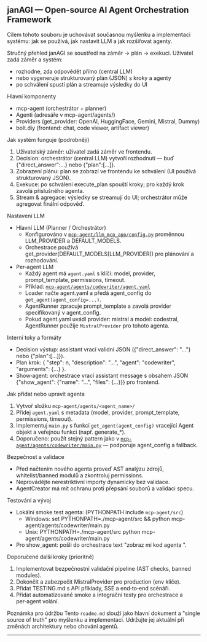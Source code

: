 ## janAGI — Open-source AI Agent Orchestration Framework

Cílem tohoto souboru je uchovávat současnou myšlenku a implementaci systému: jak se používá, jak nastavit LLM a jak rozšiřovat agenty.

Stručný přehled
janAGI se soustředí na záměr → plán → exekuci. Uživatel zadá záměr a systém:
- rozhodne, zda odpovědět přímo (central LLM)
- nebo vygeneruje strukturovaný plán (JSON) s kroky a agenty
- po schválení spustí plán a streamuje výsledky do UI

Hlavní komponenty
- mcp-agent (orchestrátor + planner)
- Agenti (adresáře v mcp-agent/agents/)
- Providers (get_provider: OpenAI, HuggingFace, Gemini, Mistral, Dummy)
- bolt.diy (frontend: chat, code viewer, artifact viewer)

Jak systém funguje (podrobněji)
1) Uživatelský záměr: uživatel zadá záměr ve frontendu.
2) Decision: orchestrátor (central LLM) vytvoří rozhodnutí — buď {"direct_answer":...} nebo {"plan":[...]}.
3) Zobrazení plánu: plan se zobrazí ve frontendu ke schválení (UI používá strukturovaný JSON).
4) Exekuce: po schválení execute_plan spouští kroky; pro každý krok zavolá příslušného agenta.
5) Stream & agregace: výsledky se streamují do UI; orchestrátor může agregovat finální odpověď.

Nastavení LLM
- Hlavní LLM (Planner / Orchestrátor)
  - Konfigurováno v [`mcp-agent/llm_mcp_app/config.py`](mcp-agent/llm_mcp_app/config.py:11) proměnnou LLM_PROVIDER a DEFAULT_MODELS.
  - Orchestrace používá get_provider(DEFAULT_MODELS[LLM_PROVIDER]) pro plánování a rozhodování.
- Per‑agent LLM
  - Každý agent má `agent.yaml` s klíči: model, provider, prompt_template, permissions, timeout.
  - Příklad: [`mcp-agent/agents/codewriter/agent.yaml`](mcp-agent/agents/codewriter/agent.yaml:1)
  - Loader načte agent.yaml a předá agent_config do `get_agent(agent_config=...)`.
  - AgentRunner zpracuje prompt_template a zavolá provider specifikovaný v agent_config.
  - Pokud agent.yaml uvádí provider: mistral a model: codestral, AgentRunner použije `MistralProvider` pro tohoto agenta.

Interní toky a formáty
- Decision výstup: assistant vrací validní JSON ({"direct_answer": "..."} nebo {"plan":[...]}).
- Plan krok: { "step": n, "description": "...", "agent": "codewriter", "arguments": {...} }.
- Show‑agent: orchestrace vrací assistant message s obsahem JSON {"show_agent": {"name": "...", "files": {...}}} pro frontend.

Jak přidat nebo upravit agenta
1) Vytvoř složku `mcp-agent/agents/<agent_name>/`
2) Přidej `agent.yaml` s metadata (model, provider, prompt_template, permissions, timeout).
3) Implementuj `main.py` s funkcí `get_agent(agent_config)` vracející Agent objekt a veřejnou funkci (např. generate_*).
4) Doporučeno: použít stejný pattern jako v [`mcp-agent/agents/codewriter/main.py`](mcp-agent/agents/codewriter/main.py:65) — podporuje agent_config a fallback.

Bezpečnost a validace
- Před načtením nového agenta proveď AST analýzu zdrojů, whitelist/banned modulů a zkontroluj permissions.
- Neprovádějte nerestriktivní importy dynamicky bez validace.
- AgentCreator má mít ochranu proti přepsání souborů a validaci specu.

Testování a vývoj
- Lokální smoke test agenta: (PYTHONPATH include `mcp-agent/src`)
  - Windows: set PYTHONPATH=./mcp-agent/src && python mcp-agent/agents/codewriter/main.py
  - Unix: PYTHONPATH=./mcp-agent/src python mcp-agent/agents/codewriter/main.py
- Pro show_agent: pošli do orchestrace text "zobraz mi kod agenta <name>".

Doporučené další kroky (prioritně)
1. Implementovat bezpečnostní validační pipeline (AST checks, banned modules).
2. Dokončit a zabezpečit MistralProvider pro production (env klíče).
3. Přidat TESTING.md s API příklady, SSE a end‑to‑end scénáři.
4. Přidat automatizované smoke a integrační testy pro orchestrace a per‑agent volání.

Poznámka pro údržbu
Tento `readme.md` slouží jako hlavní dokument a "single source of truth" pro myšlenku a implementaci. Udržujte jej aktuální při změnách architektury nebo chování agentů.

---